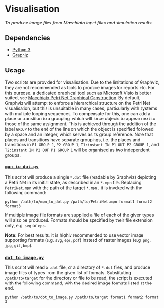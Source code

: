 # Visualisation

*To produce image files from Macchiato input files and simulation results*

## Dependencies

* [Python 3](https://www.python.org)
* [Graphiz](https://github.com/MJWootton-Research/Macchiato#graphviz)

## Usage

Two scripts are provided for visualisation. Due to the limitations of Graphviz, they are not recommended as tools to produce images for reports etc. For this purpose, a dedicated graphical tool such as Microsoft Visio is better suited, see [Macchiato Petri Net Graphical Construction](https://github.com/MJWootton-Research/Macchiato/blob/master/PetriNetDrawingTools/README.md). By default, Graphviz will attempt to enforce a hierarchical structure on the Petri Net visualisation, but this is unsuitable in many cases, particularly with systems with multiple looping sequences. To compensate for this, one can add a place or transition to a grouping, which will force objects to appear next to those of the same assignment. This is achieved through the addition of the label `GROUP` to the end of the line on which the object is specified followed by a space and an integer, which serves as its group reference. Note that places and transitions have separate groupings, i.e. the places and transitions in `P1 GROUP 1`, `P2 GROUP 1`, `T1:instant IN P1 OUT P2 GROUP 1`, and `T2:instant IN P2 OUT P1 GROUP 1` will be organised as two independent groups.

### [`mpn_to_dot.py`](https://github.com/MJWootton-Research/Macchiato/blob/master/Visualisation/mpn_to_dot.py)

This script will produce a single `*.dot` file (readable by Graphviz) depicting a Petri Net in its initial state, as described in an `*.mpn` file. Replacing `PetriNet.mpn` with the path of the target `*.mpn` , it is invoked with the following command:

```shell
python /path/to/mpn_to_dot.py /path/to/PetriNet.mpn format1 format2 format3
```

If multiple image file formats are supplied a file of each of the given types will also be produced. Formats should be specified by their file extension only, e.g. `svg` or `eps`.

**Note:** For best results, it is highly recommended to use vector image supporting formats (e.g. `svg`, `eps`, `pdf`) instead of raster images (e.g. `png`, `jpg`, `gif`, `bmp`).

### [`dot_to_image.py`](https://github.com/MJWootton-Research/Macchiato/blob/master/Visualisation/dot_to_image.py)

This script will read a `.dot` file, or a directory of `*.dot` files, and produce image files of types from the given list of formats. Substituting `/path/to/target` for the directory or file to be read, the script is executed with the following command, with the desired image formats listed at the end.

```shell
python /path/to/dot_to_image.py /path/to/target format1 format2 format 3
```
